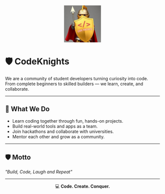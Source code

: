 <p align="center">
  <img src="https://github.com/thecodeknights/.github/blob/main/Code%20Knights.png" alt="CodeKnights Logo" width="120">
</p>

# 🛡️ CodeKnights

We are a community of student developers turning curiosity into code.  
From complete beginners to skilled builders — we learn, create, and collaborate.

---

## 🚀 What We Do
- Learn coding together through fun, hands-on projects.
- Build real-world tools and apps as a team.
- Join hackathons and collaborate with universities.
- Mentor each other and grow as a community.

---

## 🛡️ Motto
*"Build, Code, Laugh and Repeat"*

---
<p align="center">
  💻 <b>Code. Create. Conquer.</b>
</p>
